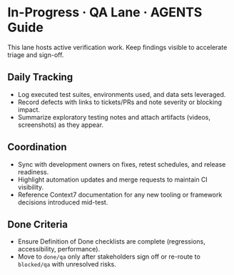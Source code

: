 # In-Progress · QA Lane · AGENTS Guide

This lane hosts active verification work. Keep findings visible to accelerate triage and sign-off.

## Daily Tracking
- Log executed test suites, environments used, and data sets leveraged.
- Record defects with links to tickets/PRs and note severity or blocking impact.
- Summarize exploratory testing notes and attach artifacts (videos, screenshots) as they appear.

## Coordination
- Sync with development owners on fixes, retest schedules, and release readiness.
- Highlight automation updates and merge requests to maintain CI visibility.
- Reference Context7 documentation for any new tooling or framework decisions introduced mid-test.

## Done Criteria
- Ensure Definition of Done checklists are complete (regressions, accessibility, performance).
- Move to `done/qa` only after stakeholders sign off or re-route to `blocked/qa` with unresolved risks.
